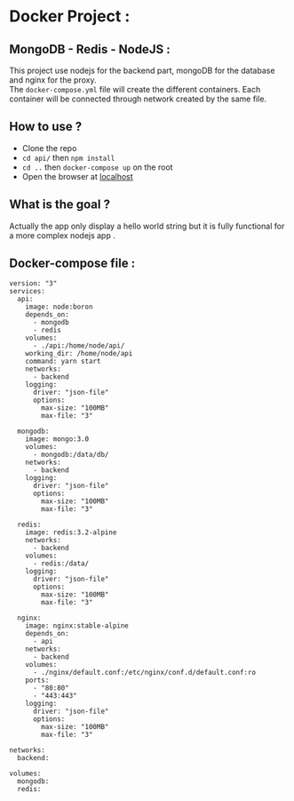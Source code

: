 # Docker Project :

## MongoDB - Redis - NodeJS :

This project use nodejs for the backend part, mongoDB for the database and nginx for the proxy.  
The `docker-compose.yml` file will create the different containers. Each container will be connected through network created by the same file.

## How to use ?
* Clone the repo
* `cd api/` then `npm install`
* `cd ..` then `docker-compose up` on the root 
* Open the browser at [localhost](http://localhost/hello/world)

## What is the goal ?
Actually the app only display a hello world string but it is fully functional for a more complex nodejs app .


## Docker-compose file : 
```
version: "3"
services:
  api:
    image: node:boron
    depends_on:
      - mongodb
      - redis
    volumes:
      - ./api:/home/node/api/
    working_dir: /home/node/api
    command: yarn start
    networks:
      - backend
    logging:
      driver: "json-file"
      options:
        max-size: "100MB"
        max-file: "3"

  mongodb:
    image: mongo:3.0
    volumes:
      - mongodb:/data/db/
    networks:
      - backend
    logging:
      driver: "json-file"
      options:
        max-size: "100MB"
        max-file: "3"

  redis:
    image: redis:3.2-alpine
    networks:
      - backend
    volumes:
      - redis:/data/
    logging:
      driver: "json-file"
      options:
        max-size: "100MB"
        max-file: "3"

  nginx:
    image: nginx:stable-alpine
    depends_on:
      - api
    networks:
      - backend
    volumes:
      - ./nginx/default.conf:/etc/nginx/conf.d/default.conf:ro
    ports:
      - "80:80"
      - "443:443"
    logging:
      driver: "json-file"
      options:
        max-size: "100MB"
        max-file: "3"

networks:
  backend:

volumes:
  mongodb:
  redis:
```


